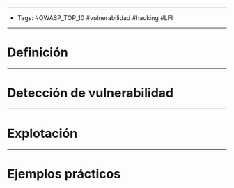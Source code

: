 ---------
- Tags: #OWASP_TOP_10 #vulnerabilidad #hacking #LFI
--------------
# Definición

-----------
# Detección de vulnerabilidad

---------
# Explotación

---------------
# Ejemplos prácticos